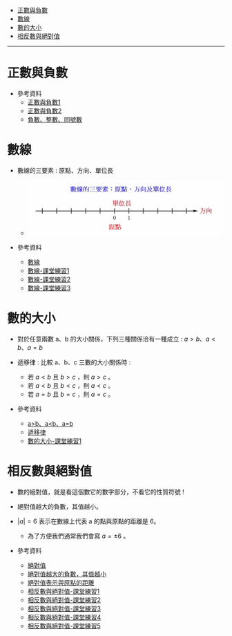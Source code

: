 * [正數與負數](#正數與負數)
* [數線](#數線)
* [數的大小](#數的大小)
* [相反數與絕對值](#相反數與絕對值)

---

# 正數與負數

- 參考資料
  - [正數與負數1](https://www.junyiacademy.org/article/7fdd866df12e40e6aa4fe3180a46298a "正數與負數1")
  - [正數與負數2](https://www.junyiacademy.org/article/ffad7d328fcb440a8c8b026b42bbfca4 "正數與負數2")
  - [負數、整數、同號數](https://www.junyiacademy.org/article/7b2d56e058bf4bcba38e4ccc0ffdd057 "負數、整數、同號數")


# 數線
- 數線的三要素 : 原點、方向、單位長
  - ![數線的三要素-康軒版](https://github.com/aquariusCCA/mathematics/blob/main/%E5%88%9D%E4%B8%80%E6%95%B8%E5%AD%B8/%E6%95%B4%E6%95%B8%E7%9A%84%E9%81%8B%E7%AE%97/images/%E6%95%B8%E7%B7%9A%E7%9A%84%E4%B8%89%E8%A6%81%E7%B4%A0-%E5%BA%B7%E8%BB%92%E7%89%88.png?raw=true "數線的三要素-康軒版")


- 參考資料
  - [數線](https://www.junyiacademy.org/article/a27ccb96790f4ba39a49f29bf971f538 "數線")
  - [數線-課堂練習1](https://www.junyiacademy.org/article/3807e7ebc5214b5199d182008b11ca56 "數線-課堂練習1")
  - [數線-課堂練習2](https://www.junyiacademy.org/article/66b03a9258334c92b5de2324e97da873 "數線-課堂練習2")
  - [數線-課堂練習3](https://www.junyiacademy.org/article/da523b2ac9994244befc61e4548c0ef7 "數線-課堂練習3")

# 數的大小
- 對於任意兩數 a、b 的大小關係，下列三種關係洽有一種成立 : $a>b、a<b、a=b$

- 遞移律 : 比較 a、b、c 三數的大小關係時 :
	- 若 $a<b$ 且 $b>c$ ，則 $a>c$ 。
	- 若 $a<b$ 且 $b<c$ ，則 $a<c$ 。
	- 若 $a=b$ 且 $b=c$ ，則 $a=c$ 。

- 參考資料
  - [a>b、a<b、a=b](https://www.junyiacademy.org/article/d25f1e965c5540f89c828291b658d73b "a>b、a<b、a=b")
  - [遞移律](https://www.junyiacademy.org/article/6d2bf54727f84dca822b0267d0bff1c9 "遞移律")
  - [數的大小-課堂練習1](https://www.junyiacademy.org/article/33138d00e9644a34ae6c181253f8b199 "數的大小-課堂練習1")

# 相反數與絕對值
- 數的絕對值，就是看這個數它的數字部分，不看它的性質符號 !
- 絕對值越大的負數，其值越小。
- $|a|=6$ 表示在數線上代表 a 的點與原點的距離是 6。
  - 為了方便我們通常我們會寫 $a=\pm 6$ 。

- 參考資料
  - [絕對值](https://www.junyiacademy.org/article/03b096234d7742c8a8306ca92d7fce65 "絕對值")
  - [絕對值越大的負數，其值越小](https://www.junyiacademy.org/article/4e3d003f53cc40079dafb2d53d34f049 "絕對值越大的負數，其值越小")
  - [絕對值表示與原點的距離](https://www.junyiacademy.org/article/774df8dd38b547be945268516cbfb0a3 "絕對值表示與原點的距離")
  - [相反數與絕對值-課堂練習1](https://www.junyiacademy.org/article/8e0f60db7a26466bb3680e18b7fde614 "相反數與絕對值-課堂練習1")
  - [相反數與絕對值-課堂練習2](https://www.junyiacademy.org/article/e55f8e68b018404783dc56d70a0098d1 "相反數與絕對值-課堂練習2")
  - [相反數與絕對值-課堂練習3](https://www.junyiacademy.org/article/1a6bd840ebc14a82adfc701c9d3c282f "相反數與絕對值-課堂練習3")
  - [相反數與絕對值-課堂練習4](https://www.junyiacademy.org/article/836713f3a99c4e868bebef1a9f8a9a63 "相反數與絕對值-課堂練習4")
  - [相反數與絕對值-課堂練習5](https://www.junyiacademy.org/article/c1d61390af1345c39244cb09911f0b82 "相反數與絕對值-課堂練習5")